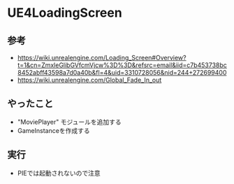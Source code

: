 # UE4LoadingScreen

## 参考
* https://wiki.unrealengine.com/Loading_Screen#Overview?t=1&cn=ZmxleGlibGVfcmVjcw%3D%3D&refsrc=email&iid=c7b453738bc8452abff43598a7d0a40b&fl=4&uid=3310728056&nid=244+272699400
* https://wiki.unrealengine.com/Global_Fade_In_out

## やったこと
* "MoviePlayer" モジュールを追加する
* GameInstanceを作成する

## 実行
* PIEでは起動されないので注意